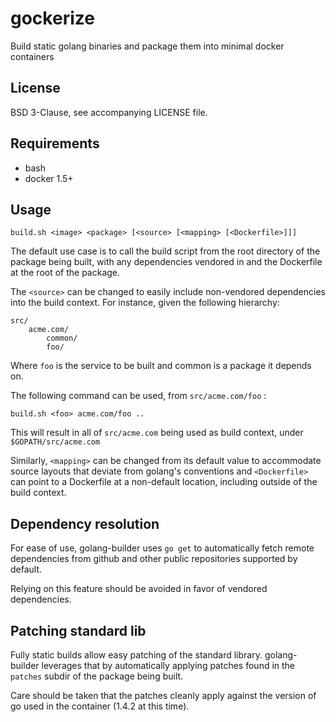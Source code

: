 gockerize
=========

Build static golang binaries and package them into minimal docker containers


License
-------

BSD 3-Clause, see accompanying LICENSE file.


Requirements
------------

  - bash
  - docker 1.5+


Usage
-----

    build.sh <image> <package> [<source> [<mapping> [<Dockerfile>]]]


The default use case is to call the build script from the root directory
of the package being built, with any dependencies vendored in and the
Dockerfile at the root of the package.

The `<source>` can be changed to easily include non-vendored dependencies
into the build context. For instance, given the following hierarchy:


    src/
        acme.com/
            common/
            foo/

Where `foo` is the service to be built and common is a package it depends on.

The following command can be used, from `src/acme.com/foo` :

    build.sh <foo> acme.com/foo ..

This will result in all of `src/acme.com` being used as build context, under
`$GOPATH/src/acme.com`

Similarly, `<mapping>` can be changed from its default value to accommodate
source layouts that deviate from golang's conventions and `<Dockerfile>` can
point to a Dockerfile at a non-default location, including outside of the
build context.


Dependency resolution
---------------------

For ease of use, golang-builder uses `go get` to automatically fetch remote
dependencies from github and other public repositories supported by default.

Relying on this feature should be avoided in favor of vendored dependencies.


Patching standard lib
---------------------

Fully static builds allow easy patching of the standard library. golang-builder
leverages that by automatically applying patches found in the `patches` subdir
of the package being built.

Care should be taken that the patches cleanly apply against the version of go
used in the container (1.4.2 at this time).

